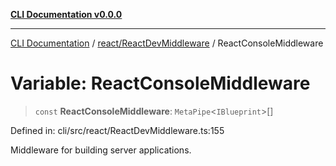 [**CLI Documentation v0.0.0**](../../../README.md)

***

[CLI Documentation](../../../modules.md) / [react/ReactDevMiddleware](../README.md) / ReactConsoleMiddleware

# Variable: ReactConsoleMiddleware

> `const` **ReactConsoleMiddleware**: `MetaPipe`\<`IBlueprint`\>[]

Defined in: cli/src/react/ReactDevMiddleware.ts:155

Middleware for building server applications.
